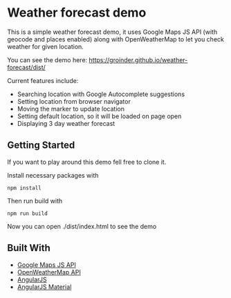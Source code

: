 # Weather forecast demo

This is a simple weather forecast demo, it uses Google Maps JS API (with geocode and places enabled) along with OpenWeatherMap to let you check weather for given location.

You can see the demo here: https://groinder.github.io/weather-forecast/dist/

Current features include:

* Searching location with Google Autocomplete suggestions
* Setting location from browser navigator
* Moving the marker to update location
* Setting default location, so it will be loaded on page open
* Displaying 3 day weather forecast

## Getting Started

If you want to play around this demo fell free to clone it.

Install necessary packages with 

```
npm install
```

Then run build with

```
npm run build
```

Now you can open ./dist/index.html to see the demo

## Built With

* [Google Maps JS API](https://developers.google.com/maps/documentation/javascript/)
* [OpenWeatherMap API](https://openweathermap.org/api)
* [AngularJS](https://angularjs.org/)
* [AngularJS Material](https://material.angularjs.org/)